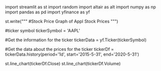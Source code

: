 import streamlit as st
import random
import altair as alt
import numpy as np
import pandas as pd
import yfinance as yf

st.write("""
#Stock Price 
Graph of Appl Stock Prices 
""")

#ticker symbol 
tickerSymbol = 'AAPL'

#Get the information for the ticker 
tickerData = yf.Ticker(tickerSymbol)

#Get the data about the prices for the ticker 
tickerDf = tickerData.history(period='1d', start='2015-5-31', end='2020-5-31')

st.line_chart(tickerDf.Close)
st.line_chart(tickerDf.Volume)
